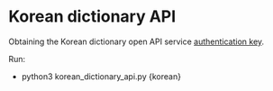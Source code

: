 # Korean dictionary API

Obtaining the Korean dictionary open API service [authentication key](https://opendict.korean.go.kr/service/openApiRegister).

Run:

- python3 korean_dictionary_api.py {korean}
